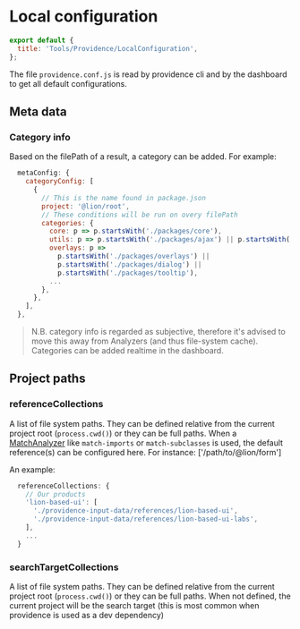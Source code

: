 [//]: # 'AUTO INSERT HEADER PREPUBLISH'

# Local configuration

```js script
export default {
  title: 'Tools/Providence/LocalConfiguration',
};
```

The file `providence.conf.js` is read by providence cli and by the dashboard to get all
default configurations.

## Meta data

### Category info

Based on the filePath of a result, a category can be added.
For example:

```js
  metaConfig: {
    categoryConfig: [
      {
        // This is the name found in package.json
        project: '@lion/root',
        // These conditions will be run on overy filePath
        categories: {
          core: p => p.startsWith('./packages/core'),
          utils: p => p.startsWith('./packages/ajax') || p.startsWith('./packages/localize'),
          overlays: p =>
            p.startsWith('./packages/overlays') ||
            p.startsWith('./packages/dialog') ||
            p.startsWith('./packages/tooltip'),
          ...
        },
      },
    ],
  },
```

> N.B. category info is regarded as subjective, therefore it's advised to move this away from
> Analyzers (and thus file-system cache). Categories can be added realtime in the dashboard.

## Project paths

### referenceCollections

A list of file system paths. They can be defined relative from the current project root (`process.cwd()`) or they can be full paths.
When a [MatchAnalyzer]('./Analyzer.md') like `match-imports` or `match-subclasses` is used,
the default reference(s) can be configured here. For instance: ['/path/to/@lion/form']

An example:

```js
  referenceCollections: {
    // Our products
    'lion-based-ui': [
      './providence-input-data/references/lion-based-ui',
      './providence-input-data/references/lion-based-ui-labs',
    ],
    ...
  }
```

### searchTargetCollections

A list of file system paths. They can be defined relative from the current project root
(`process.cwd()`) or they can be full paths.
When not defined, the current project will be the search target (this is most common when
providence is used as a dev dependency)
